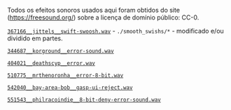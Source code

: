Todos os efeitos sonoros usados aqui foram obtidos do site (https://freesound.org/) sobre a licença de
domínio público: CC-0.

[`367166__jittels__swift-swoosh.wav`](https://freesound.org/people/jittels/sounds/367166/) -
`./smooth_swishs/*` - modificado e/ou dividido em partes.

[`344687__korground__error-sound.wav`](https://freesound.org/people/KorGround/sounds/344687/)

[`404021__deathscyp__error.wav`](https://freesound.org/people/Deathscyp/sounds/404021/)

[`510775__mrthenoronha__error-8-bit.wav`](https://freesound.org/people/Mrthenoronha/sounds/510775/)

[`542040__bay-area-bob__gasp-ui-reject.wav`](https://freesound.org/people/bay_area_bob/sounds/542040/)

[`551543__philracoindie__8-bit-deny-error-sound.wav`](https://freesound.org/people/philRacoIndie/sounds/551543/)

